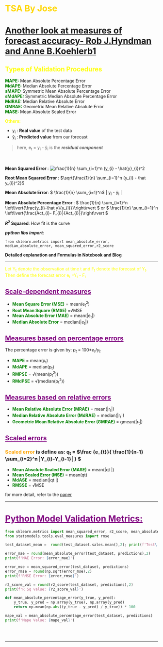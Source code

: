 # <font color="gold">__TSA By Jose__</font>



# [Another look at measures of forecast accuracy- Rob J.Hyndman and Anne B.Koehlerb1](https://www.sciencedirect.com/science/article/abs/pii/S0169207006000239)

## <font color="yellow">Types of Validation Procedures</font>
<font color="green">__MAPE:__</font> Mean Absolute Percentage Error <br>
<font color="green">__MdAPE:__</font> Median Absolute Percentage Error <br>
<font color="green">__sMAPE:__</font> Symmetric Mean Absolute Percentage Error <br>
<font color="green">__sMdAPE:__</font> Symmetric Median Absolute Percentage Error <br>
<font color="green">__MdRAE:__</font> Median Relative Absolute Error <br>
<font color="green">__GMRAE:__</font> Geometric Mean Relative Absolute Error <br>
<font color="green">__MASE:__</font> Mean Absolute Scaled Error <br>

<font color="yellow">__Others:__</font><br>

- y<sub>i</sub> : **Real value** of the test data
- ŷ<sub>i</sub> : **Predicted value** from our forecast

> here, e<sub>t</sub> = y<sub>i</sub> - ŷ<sub>i</sub> is the ***residual component***

<br> <br> 
<b> Mean Squared Error </b>: <img src="https://latex.codecogs.com/gif.latex?\frac{1}{n}&space;\sum_{i=1}^n&space;(y_{i}&space;-&space;\hat{y}_{i})^2" title="\frac{1}{n} \sum_{i=1}^n (y_{i} - \hat{y}_{i})^2" />

<b> Root Mean Squared Error </b>:
$\sqrt{\frac{1}{n} \sum_{i=1}^n (y_{i} - \hat y_{i})^2}$

<b>Mean Absolute Error</b>:
$ \frac{1}{n} \sum_{i=1}^n$ | y<sub>i</sub> - ŷ<sub>i</sub> |

<b> Mean Absolute Percentage Error </b>: 
$ \frac{1}{n} \sum_{i=1}^n \left\lvert{\frac{y_{i}-\hat y}{y_{i}}}\right\rvert $ or 
$ \frac{1}{n} \sum_{i=1}^n \left\lvert{\frac{Act_{i}- F_{i}}{Act_{i}}}\right\rvert $

<b>$R^2$ Squared</b>: How fit is the curve

___python libs import___:
```
from sklearn.metrics import mean_absolute_error, median_absolute_error, mean_squared_error,r2_score
```

__Detailed explanation and Formulas in [Notebook](https://github.com/juspreet51/templates/blob/master/tsa/jose/TSA_Evaluation_Metrics.ipynb) and [Blog](https://medium.com/@joydeepubuntu/common-metrics-for-time-series-analysis-f3ca4b29fe42)__
___

<font color="yellow">Let Y<sub>t</sub> denote the observation at time t and F<sub>t</sub> denote the forecast of Y<sub>t</sub>. Then define the forecast error e<sub>t</sub> =Y<sub>t</sub> - F<sub>t</sub></font>

## <font color="purple"><ins>Scale-dependent measures</ins></font>
- <font color="green">__Mean Square Error (MSE)__</font> = mean(e<sub>t</sub><sup>2</sup>) <br>
- <font color="green">__Root Mean Square (RMSE)__</font> =√MSE <br>
- <font color="green">__Mean Absolute Error (MAE)__</font> = mean(|e<sub>t</sub>|) <br>
- <font color="green">__Median Absolute Error__</font> = median(|e<sub>t</sub>|)  <br>

## <font color="purple"><ins>Measures based on percentage errors</ins></font>
The percentage error is given by: $p_{t}$ = 100*$e_{t}/y_{t}$
- <font color="green">__MAPE__</font> = mean(p<sub>t</sub>)
- <font color="green">__MdAPE__</font> = median(p<sub>t</sub>)
- <font color="green">__RMPSE__</font> = √(mean(p<sub>t</sub><sup>2</sup>))
- <font color="green">__RMdPSE__</font> = √(median(p<sub>t</sub><sup>2</sup>)) 

## <font color="purple"><ins>Measures based on relative errors</ins></font>
- <font color="green">__Mean Relative Absolute Error (MRAE)__</font> = mean(|r<sub>t</sub>|)
- <font color="green">__Median Relative Absolute Error (MdRAE)__</font> = median(|r<sub>t</sub>|)
- <font color="green">__Geometric Mean Relative Absolute Error (GMRAE)__</font> = gmean(|r<sub>t</sub>|)

## <font color="purple"><ins>Scaled errors</ins></font>
### <font color="orange">Scaled error</font> is define as:  q<sub>t</sub> = $\frac {e_{t}}{ \frac{1}{n-1} \sum_{i=2}^n |Y_{i}-Y_{i-1}| } $
- <font color="green">__Mean Absolute Scaled Error (MASE)__</font> = mean(|qt |)
- <font color="green">__Mean Scaled Error (MSE)__</font> = mean(qt)
- <font color="green">__MdASE__</font> = median(|qt |)
- <font color="green">__RMSSE__</font> = √MSE
 
for more detail, refer to the [paper](https://www.sciencedirect.com/science/article/abs/pii/S0169207006000239)

___
# <font color="purple"><b><ins>Python Model Validation Metrics:</ins></b></font>
```python
from sklearn.metrics import mean_squared_error, r2_score, mean_absolute_error
from statsmodels.tools.eval_measures import rmse

test_dataset_mean =  round(test_dataset.sales.mean(),2); print(f'Test\'s Mean:{test_dataset_mean}')

error_mae = round(mean_absolute_error(test_dataset, predictions),2)
print(f'MAE Error: {error_mae}')

error_mse = mean_squared_error(test_dataset, predictions)
error_rmse = round(np.sqrt(error_mse),2)
print(f'RMSE Error: {error_rmse}')

r2_score_val = round(r2_score(test_dataset, predictions),2)
print(f'R Sq value: {r2_score_val}')

def mean_absolute_percentage_error(y_true, y_pred):
    y_true, y_pred = np.array(y_true), np.array(y_pred)
    return np.mean(np.abs((y_true - y_pred) / y_true)) * 100

mape_val = mean_absolute_percentage_error(test_dataset, predictions)
print(f'Mape Value: {mape_val}')
```
<br> <br>
___
